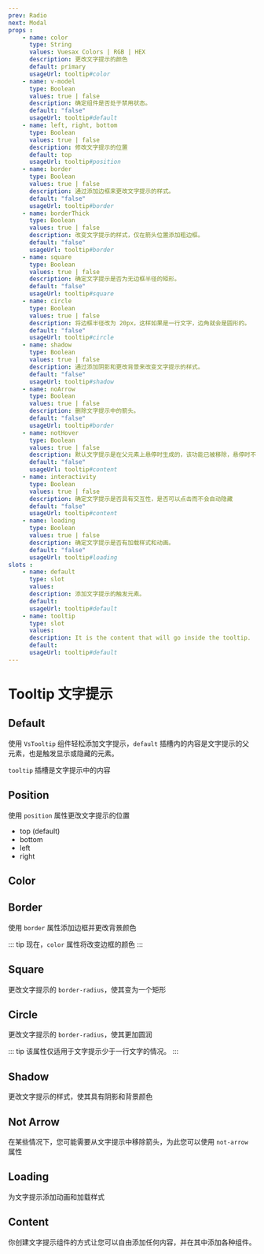 ```yaml
---
prev: Radio
next: Modal
props : 
    - name: color
      type: String
      values: Vuesax Colors | RGB | HEX
      description: 更改文字提示的颜色
      default: primary
      usageUrl: tooltip#color
    - name: v-model
      type: Boolean
      values: true | false
      description: 确定组件是否处于禁用状态。
      default: "false"
      usageUrl: tooltip#default
    - name: left, right, bottom
      type: Boolean
      values: true | false
      description: 修改文字提示的位置
      default: top
      usageUrl: tooltip#position
    - name: border
      type: Boolean
      values: true | false
      description: 通过添加边框来更改文字提示的样式。
      default: "false"
      usageUrl: tooltip#border
    - name: borderThick
      type: Boolean
      values: true | false
      description: 改变文字提示的样式，仅在箭头位置添加粗边框。
      default: "false"
      usageUrl: tooltip#border
    - name: square
      type: Boolean
      values: true | false
      description: 确定文字提示是否为无边框半径的矩形。
      default: "false"
      usageUrl: tooltip#square
    - name: circle
      type: Boolean
      values: true | false
      description: 将边框半径改为 20px，这样如果是一行文字，边角就会是圆形的。
      default: "false"
      usageUrl: tooltip#circle
    - name: shadow
      type: Boolean
      values: true | false
      description: 通过添加阴影和更改背景来改变文字提示的样式。
      default: "false"
      usageUrl: tooltip#shadow
    - name: noArrow
      type: Boolean
      values: true | false
      description: 删除文字提示中的箭头。
      default: "false"
      usageUrl: tooltip#border
    - name: notHover
      type: Boolean
      values: true | false
      description: 默认文字提示是在父元素上悬停时生成的，该功能已被移除，悬停时不再显示或消失。
      default: "false"
      usageUrl: tooltip#content
    - name: interactivity
      type: Boolean
      values: true | false
      description: 确定文字提示是否具有交互性，是否可以点击而不会自动隐藏
      default: "false"
      usageUrl: tooltip#content
    - name: loading
      type: Boolean
      values: true | false
      description: 确定文字提示是否有加载样式和动画。
      default: "false"
      usageUrl: tooltip#loading
slots : 
    - name: default
      type: slot
      values:
      description: 添加文字提示的触发元素。
      default: 
      usageUrl: tooltip#default
    - name: tooltip
      type: slot
      values:
      description: It is the content that will go inside the tooltip.
      default: 
      usageUrl: tooltip#default
---
```


# Tooltip 文字提示

<card>

## Default

使用 `VsTooltip` 组件轻松添加文字提示，`default` 插槽内的内容是文字提示的父元素，也是触发显示或隐藏的元素。

`tooltip` 插槽是文字提示中的内容

</card>

<card subtitle="Position">

## Position

使用 `position` 属性更改文字提示的位置

- top (default)
- bottom
- left
- right

</card>

<card subtitle="Color">

## Color

<coloren />

</card>

<card subtitle="Border">

## Border

使用 `border` 属性添加边框并更改背景颜色

::: tip
现在，`color` 属性将改变边框的颜色
:::

</card>

<card subtitle="Square">

## Square

更改文字提示的 `border-radius`，使其变为一个矩形

</card>

<card subtitle="Circle">

## Circle

更改文字提示的 `border-radius`，使其更加圆润

::: tip
该属性仅适用于文字提示少于一行文字的情况。
:::

</card>

<card subtitle="Shadow">

## Shadow

更改文字提示的样式，使其具有阴影和背景颜色

</card>

<card subtitle="NotArrow">

## Not Arrow

在某些情况下，您可能需要从文字提示中移除箭头，为此您可以使用 `not-arrow` 属性

</card>

<card subtitle="Loading">

## Loading

为文字提示添加动画和加载样式

</card>

<card subtitle="Content">

## Content

你创建文字提示组件的方式让您可以自由添加任何内容，并在其中添加各种组件。

</card>

<script setup>
import Api from "../../../../theme/global-components/template/API.tsx"
</script>

<Api/>
